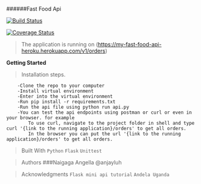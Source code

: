 ######Fast Food Api

[![Build Status](https://travis-ci.org/anjayluh/fastfoodapi.svg?branch=testing)](https://travis-ci.org/anjayluh/fastfoodapi)

[![Coverage Status](https://coveralls.io/repos/github/anjayluh/fastfoodapi/badge.svg?branch=testing)](https://coveralls.io/github/anjayluh/fastfoodapi?branch=testing)

>The application is running on (https://my-fast-food-api-heroku.herokuapp.com/v1/orders)


**Getting Started**

>Installation steps.
```
    -Clone the repo to your computer
    -Install virtual environment
    -Enter into the virtual environment
    -Run pip install -r requirements.txt
    -Run the api file using python run api.py
    -You can test the api endpoints using postman or curl or even in your browser. for example
        To use curl, navigate to the project folder in shell and type curl '{link to the running application}/orders' to get all orders.
        In the browser you can put the url '{link to the running application}/orders' to get all orders.
```
>Built With
    `Python`
    `Flask`
    `Unittest`

>Authors
    ###Naigaga Angella @anjayluh

>Acknowledgments
    `Flask mini api tutorial`
    `Andela Uganda`